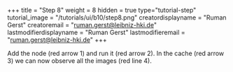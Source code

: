 +++
title = "Step 8"
weight = 8
hidden = true
type="tutorial-step"
tutorial_image = "/tutorials/ui/b10/step8.png"
creatordisplayname = "Ruman Gerst"
creatoremail = "ruman.gerst@leibniz-hki.de"
lastmodifierdisplayname = "Ruman Gerst"
lastmodifieremail = "ruman.gerst@leibniz-hki.de"
+++

Add the node (red arrow 1) and run it (red arrow 2). In the cache (red arrow 3) we can now observe all the images (red line 4). 